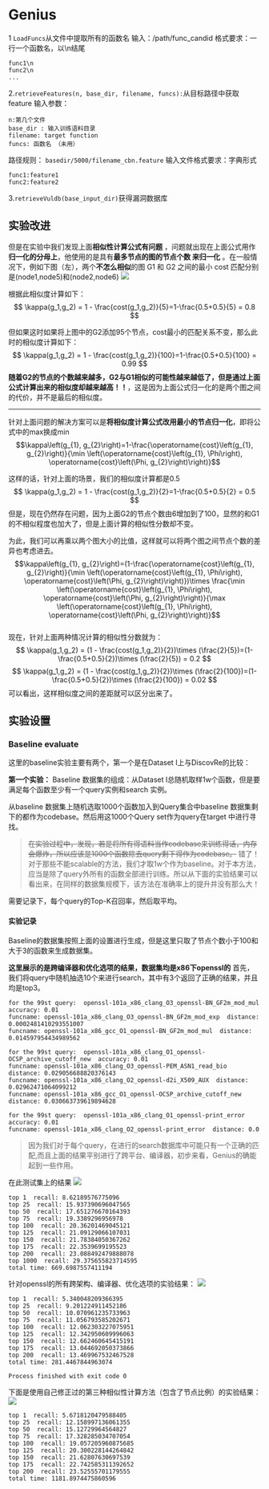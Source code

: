 # Genius

1 `LoadFuncs`从文件中提取所有的函数名
输入：/path/func_candid
格式要求：一行一个函数名，以\n结尾
```
func1\n
func2\n
...
```
2.`retrieveFeatures(n, base_dir, filename, funcs):`从目标路径中获取feature
输入参数：
```
n:第几个文件
base_dir : 输入训练语料目录
filename: target function
funcs: 函数名 （未用）
```
路径规则：
`basedir/5000/filename_cbn.feature`
输入文件格式要求：字典形式
```
func1:feature1
func2:feature2
```

3.`retrieveVuldb(base_input_dir)`获得漏洞数据库


## 实验改进

但是在实验中我们发现上面**相似性计算公式有问题** ，问题就出现在上面公式用作**归一化的分母上**，他使用的是具有**最多节点的图的节点个数 来归一化** 。在一般情况下，例如下图（左），两个**不怎么相似**的图 G1 和 G2 之间的最小 cost 匹配分别是(node1,node5)和(node2,node6)
![](https://yunlongs-1253041399.cos.ap-chengdu.myqcloud.com/image/Similary_Detection/98.png)

根据此相似度计算如下：
$$
\kappa(g_1,g_2) = 1 - \frac{cost(g_1,g_2)}{5}=1-\frac{0.5+0.5}{5} = 0.8
$$

但如果这时如果将上图中的G2添加95个节点，cost最小的匹配关系不变，那么此时的相似度计算如下：
$$
\kappa(g_1,g_2) = 1 - \frac{cost(g_1,g_2)}{100}=1-\frac{0.5+0.5}{100} = 0.99
$$
**随着G2的节点的个数越来越多，G2与G1相似的可能性越来越低了，但是通过上面公式计算出来的相似度却越来越高！！**，这是因为上面公式归一化的是两个图之间的代价，并不是最后的相似度。

-----
针对上面问题的解决方案可以是**将相似度计算公式改用最小的节点归一化**，即将公式中的max换成min
$$\kappa\left(g_{1}, g_{2}\right)=1-\frac{\operatorname{cost}\left(g_{1}, g_{2}\right)}{\min \left(\operatorname{cost}\left(g_{1}, \Phi\right), \operatorname{cost}\left(\Phi, g_{2}\right)\right)}$$   

这样的话，针对上面的场景，我们的相似度计算都是0.5
$$
\kappa(g_1,g_2) = 1 - \frac{cost(g_1,g_2)}{2}=1-\frac{0.5+0.5}{2} = 0.5
$$
但是，现在仍然存在问题，因为上面G2的节点个数由6增加到了100，显然的和G1的不相似程度也加大了，但是上面计算的相似性分数却不变。

为此，我们可以再乘以两个图大小的比值，这样就可以将两个图之间节点个数的差异也考虑进去。
$$\kappa\left(g_{1}, g_{2}\right)=(1-\frac{\operatorname{cost}\left(g_{1}, g_{2}\right)}{\min \left(\operatorname{cost}\left(g_{1}, \Phi\right), \operatorname{cost}\left(\Phi, g_{2}\right)\right)})\times \frac{\min \left(\operatorname{cost}\left(g_{1}, \Phi\right), \operatorname{cost}\left(\Phi, g_{2}\right)\right)}{\max \left(\operatorname{cost}\left(g_{1}, \Phi\right), \operatorname{cost}\left(\Phi, g_{2}\right)\right)}$$  
现在，针对上面两种情况计算的相似性分数就为：
$$
\kappa(g_1,g_2) = (1 - \frac{cost(g_1,g_2)}{2})\times (\frac{2}{5})=(1-\frac{0.5+0.5}{2})\times (\frac{2}{5}) = 0.2
$$
$$
\kappa(g_1,g_2) = (1 - \frac{cost(g_1,g_2)}{2})\times (\frac{2}{100})=(1-\frac{0.5+0.5}{2})\times (\frac{2}{100}) = 0.02
$$
可以看出，这样相似度之间的差距就可以区分出来了。

## 实验设置
### Baseline evaluate
这里的baseline实验主要有两个，第一个是在Dataset I上与DiscovRe的比较：

**第一个实验：** 
Baseline 数据集的组成：从Dataset I总随机取样1w个函数，但是要满足每个函数至少有一个query实例和search 实例。

从baseline 数据集上随机选取1000个函数加入到Query集合中baseline 数据集剩下的都作为codebase。然后用这1000个Query set作为query在target 中进行寻找。

>~~在实验过程中，发现，若是将所有得语料当作codebase来训练得话，内存会爆炸，所以应该是1000个函数除去query剩下得作为codebase。~~
错了！对于那些不能scalable的方法，我们才取1w个作为baseline。对于本方法，应当是除了query外所有的函数全部进行训练。所以从下面的实验结果可以看出来，在同样的数据集规模下，该方法在准确率上的提升并没有那么大！

需要记录下，每个query的Top-K召回率，然后取平均。

#### 实验记录
Baseline的数据集按照上面的设置进行生成，但是这里只取了节点个数小于100和大于3的函数来生成数据集。

**这里展示的是跨编译器和优化选项的结果，数据集均是x86下openssl的**
首先，我们将query中随机抽选10个来进行search，其中有3个返回了正确的结果，并且均是top3。
```
for the 99st query:  openssl-101a_x86_clang_O3_openssl-BN_GF2m_mod_mul  accuracy: 0.01
funcname: openssl-101a_x86_clang_O3_openssl-BN_GF2m_mod_exp  distance: 0.0002481410293551007
funcname: openssl-101a_x86_gcc_O1_openssl-BN_GF2m_mod_mul  distance: 0.014597954434989562

for the 99st query:  openssl-101a_x86_clang_O1_openssl-OCSP_archive_cutoff_new  accuracy: 0.01
funcname: openssl-101a_x86_clang_O3_openssl-PEM_ASN1_read_bio  distance: 0.029056688820376143
funcname: openssl-101a_x86_clang_O2_openssl-d2i_X509_AUX  distance: 0.02962471064099212
funcname: openssl-101a_x86_gcc_O1_openssl-OCSP_archive_cutoff_new  distance: 0.030663739619894628

for the 99st query:  openssl-101a_x86_clang_O1_openssl-print_error  accuracy: 0.01
funcname: openssl-101a_x86_clang_O2_openssl-print_error  distance: 0.0
```
>因为我们对于每个query，在进行的search数据库中可能只有一个正确的匹配,而且上面的结果平别进行了跨平台、编译器，初步来看，Genius的确能起到一些作用。

在此测试集上的结果
![](https://yunlongs-1253041399.cos.ap-chengdu.myqcloud.com/image/Similary_Detection/101.png)
```
top 1  recall: 8.62189576775096
top 25  recall: 15.937390696047565
top 50  recall: 17.651276670164393
top 75  recall: 19.3389296956978
top 100  recall: 20.36201469045121
top 125  recall: 21.09129066107031
top 150  recall: 21.78384050367262
top 175  recall: 22.3539699195523
top 200  recall: 23.088492479888078
top 1000  recall: 29.375655823714595
total time: 669.6987557411194

```

针对openssl的所有跨架构、编译器、优化选项的实验结果：
![](https://yunlongs-1253041399.cos.ap-chengdu.myqcloud.com/image/Similary_Detection/102.png)
```
top 1  recall: 5.340048209366395
top 25  recall: 9.201224911452186
top 50  recall: 10.070961235733963
top 75  recall: 11.056793585202671
top 100  recall: 12.062303227075951
top 125  recall: 12.342950609996063
top 150  recall: 12.662460645415191
top 175  recall: 13.044692050373866
top 200  recall: 13.469967532467528
total time: 281.4467844963074

Process finished with exit code 0

```

下面是使用自己修正过的第三种相似性计算方法（包含了节点比例）的实验结果：
![](https://yunlongs-1253041399.cos.ap-chengdu.myqcloud.com/image/Similary_Detection/103.png)
```
top 1  recall: 5.6718120479588405
top 25  recall: 12.158997136061355
top 50  recall: 15.12729964564827
top 75  recall: 17.328285034707054
top 100  recall: 19.057205960875685
top 125  recall: 20.300228144264842
top 150  recall: 21.62807630697539
top 175  recall: 22.742585311392652
top 200  recall: 23.52555701179555
total time: 1181.8974475860596
```